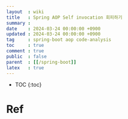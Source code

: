 ```yaml
---
layout  : wiki
title   : Spring AOP Self invocation 회피하기 
summary :
date    : 2024-03-24 00:00:00 +0900
updated : 2024-03-24 00:00:00 +0900
tag     : spring-boot aop code-analysis
toc     : true
comment : true
public  : false
parent  : [[/spring-boot]]
latex   : true
---
```

* TOC
{:toc}

# Ref